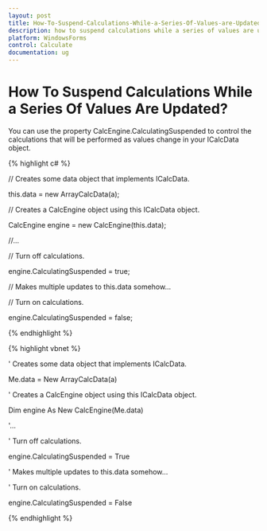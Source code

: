 ```yaml
---
layout: post
title: How-To-Suspend-Calculations-While-a-Series-Of-Values-are-Updated | WindowsForms | Syncfusion
description: how to suspend calculations while a series of values are updated?
platform: WindowsForms
control: Calculate
documentation: ug
---
```


# How To Suspend Calculations While a Series Of Values Are Updated?

You can use the property CalcEngine.CalculatingSuspended to control the calculations that will be performed as values change in your ICalcData object.

{% highlight c# %}



// Creates some data object that implements ICalcData.

this.data = new ArrayCalcData(a);



// Creates a CalcEngine object using this ICalcData object.

CalcEngine engine = new CalcEngine(this.data);

//...

// Turn off calculations.

engine.CalculatingSuspended = true;



// Makes multiple updates to this.data somehow...

// Turn on calculations.

 engine.CalculatingSuspended = false;

{% endhighlight %}

{% highlight vbnet %}



' Creates some data object that implements ICalcData.

Me.data = New ArrayCalcData(a)



' Creates a CalcEngine object using this ICalcData object.

Dim engine As New CalcEngine(Me.data)



'...

' Turn off calculations.

engine.CalculatingSuspended = True



' Makes multiple updates to this.data somehow...

' Turn on calculations.

engine.CalculatingSuspended = False

{% endhighlight %}

